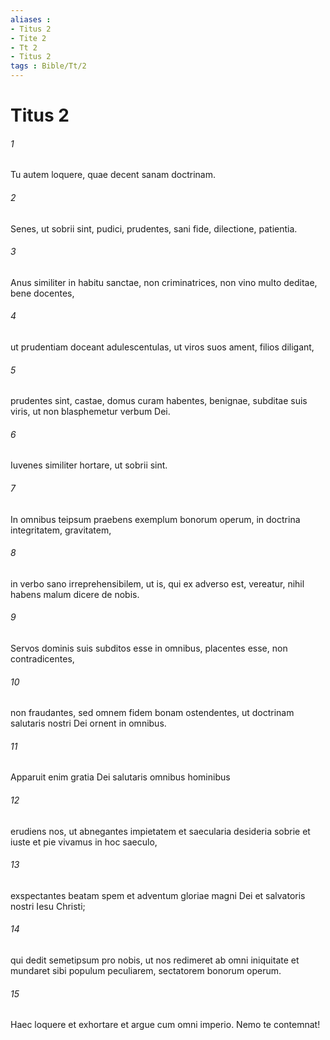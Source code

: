 ```yaml
---
aliases : 
- Titus 2
- Tite 2
- Tt 2
- Titus 2
tags : Bible/Tt/2
---
```


# Titus 2

###### 1
Tu autem loquere, quae decent sanam doctrinam.
###### 2
Senes, ut sobrii sint, pudici, prudentes, sani fide, dilectione, patientia.
###### 3
Anus similiter in habitu sanctae, non criminatrices, non vino multo deditae, bene docentes, 
###### 4
ut prudentiam doceant adulescentulas, ut viros suos ament, filios diligant, 
###### 5
prudentes sint, castae, domus curam habentes, benignae, subditae suis viris, ut non blasphemetur verbum Dei.
###### 6
Iuvenes similiter hortare, ut sobrii sint. 
###### 7
In omnibus teipsum praebens exemplum bonorum operum, in doctrina integritatem, gravitatem, 
###### 8
in verbo sano irreprehensibilem, ut is, qui ex adverso est, vereatur, nihil habens malum dicere de nobis.
###### 9
Servos dominis suis subditos esse in omnibus, placentes esse, non contradicentes, 
###### 10
non fraudantes, sed omnem fidem bonam ostendentes, ut doctrinam salutaris nostri Dei ornent in omnibus.
###### 11
Apparuit enim gratia Dei salutaris omnibus hominibus 
###### 12
erudiens nos, ut abnegantes impietatem et saecularia desideria sobrie et iuste et pie vivamus in hoc saeculo, 
###### 13
exspectantes beatam spem et adventum gloriae magni Dei et salvatoris nostri Iesu Christi; 
###### 14
qui dedit semetipsum pro nobis, ut nos redimeret ab omni iniquitate et mundaret sibi populum peculiarem, sectatorem bonorum operum.
###### 15
Haec loquere et exhortare et argue cum omni imperio. Nemo te contemnat!
